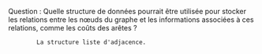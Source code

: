 Question : Quelle structure de données pourrait être utilisée pour stocker les relations entre les nœuds du graphe et les informations associées à ces relations, comme les coûts des arêtes ?

            La structure liste d'adjacence.

            
